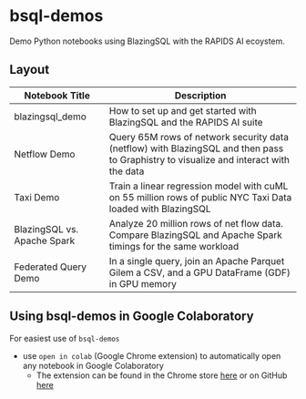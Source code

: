# bsql-demos
Demo Python notebooks using BlazingSQL with the RAPIDS AI ecoystem.

## Layout
| Notebook Title | Description |
|----------------|----------------|
| blazingsql_demo | How to set up and get started with BlazingSQL and the RAPIDS AI suite |
| Netflow Demo | Query 65M rows of network security data (netflow) with BlazingSQL and then pass to Graphistry to visualize and interact with the data |
| Taxi Demo | Train a linear regression model with cuML on 55 million rows of public NYC Taxi Data loaded with BlazingSQL |
| BlazingSQL vs. Apache Spark | Analyze 20 million rows of net flow data. Compare BlazingSQL and Apache Spark timings for the same workload |
| Federated Query Demo | In a single query, join an Apache Parquet Gilem a CSV, and a GPU DataFrame (GDF) in GPU memory |

## Using bsql-demos in Google Colaboratory
For easiest use of `bsql-demos`
- use `open in colab` (Google Chrome extension) to automatically open any notebook in Google Colaboratory
  - The extension can be found in the Chrome store [here](https://chrome.google.com/webstore/detail/open-in-colab/iogfkhleblhcpcekbiedikdehleodpjo) or on GitHub [here](https://github.com/googlecolab/open_in_colab) 
